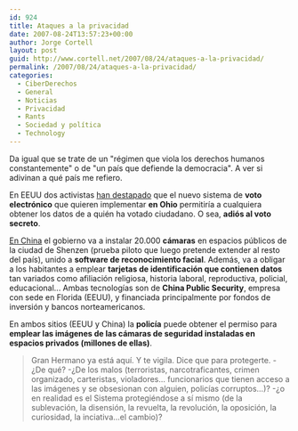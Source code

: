 ```yaml
---
id: 924
title: Ataques a la privacidad
date: 2007-08-24T13:57:23+00:00
author: Jorge Cortell
layout: post
guid: http://www.cortell.net/2007/08/24/ataques-a-la-privacidad/
permalink: /2007/08/24/ataques-a-la-privacidad/
categories:
  - CiberDerechos
  - General
  - Noticias
  - Privacidad
  - Rants
  - Sociedad y polí­tica
  - Technology
---
```

Da igual que se trate de un "régimen que viola los derechos humanos constantemente" o de "un paí­s que defiende la democracia". A ver si adivinan a qué paí­s me refiero.
  
En EEUU dos activistas <a title="News.com" target="_blank" href="http://news.com.com/E-voting+predicament+Not-so-secret+ballots/2100-1014_3-6203323.html">han destapado</a> que el nuevo sistema de **voto electrónico** que quieren implementar **en Ohio** permitirí­a a cualquiera obtener los datos de a quién ha votado ciudadano. O sea, **adiós al voto secreto**.<a title="NY Times" target="_blank" href="http://www.nytimes.com/2007/08/12/business/worldbusiness/12security.html?ex=1188100800&en=91f3ae3d1ac2b72d&ei=5070" />

<a title="NY Times" target="_blank" href="http://www.nytimes.com/2007/08/12/business/worldbusiness/12security.html?ex=1188100800&en=91f3ae3d1ac2b72d&ei=5070">En China</a> el gobierno va a instalar 20.000 **cámaras** en espacios públicos de la ciudad de Shenzen (prueba piloto que luego pretende extender al resto del paí­s), unido a **software de reconocimiento facial**. Además, va a obligar a los habitantes a emplear **tarjetas de identificación que contienen datos** tan variados como afiliación religiosa, historia laboral, reproductiva, policial, educacional... Ambas tecnologí­as son de **China Public Security**, empresa con sede en Florida (EEUU), y financiada principalmente por fondos de inversión y bancos norteamericanos.

En ambos sitios (EEUU y China) la **policí­a** puede obtener el permiso para **emplear las imágenes de las cámaras de seguridad instaladas en espacios privados (millones de ellas)**.

> Gran Hermano ya está aquí­. Y te vigila. Dice que para protegerte. -¿De qué? -¿De los malos (terroristas, narcotraficantes, crimen organizado, carteristas, violadores... funcionarios que tienen acceso a las imágenes y se obsesionan con alguien, policí­as corruptos...)? -¿o en realidad es el Sistema protegiéndose a sí­ mismo (de la sublevación, la disensión, la revuelta, la revolución, la oposición, la curiosidad, la inciativa...el cambio)?